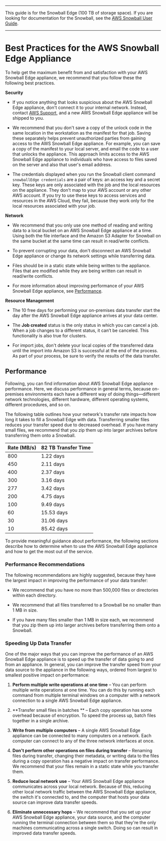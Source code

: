 --------

This guide is for the Snowball Edge \(100 TB of storage space\)\. If you are looking for documentation for the Snowball, see the [AWS Snowball User Guide](http://docs.aws.amazon.com/snowball/latest/ug/whatissnowball.html)\.

--------

# Best Practices for the AWS Snowball Edge Appliance<a name="BestPractices"></a>

To help get the maximum benefit from and satisfaction with your AWS Snowball Edge appliance, we recommend that you follow these the following best practices\.

**Security**

+ If you notice anything that looks suspicious about the AWS Snowball Edge appliance, don't connect it to your internal network\. Instead, contact [AWS Support](https://aws.amazon.com/premiumsupport/), and a new AWS Snowball Edge appliance will be shipped to you\.

+ We recommend that you don't save a copy of the unlock code in the same location in the workstation as the manifest for that job\. Saving these separately helps prevent unauthorized parties from gaining access to the AWS Snowball Edge appliance\. For example, you can save a copy of the manifest to your local server, and email the code to a user that unlocks the appliance\. This approach limits access to the AWS Snowball Edge appliance to individuals who have access to files saved on the server and also that user's email address\.

+ The credentials displayed when you run the Snowball client command `snowballEdge credentials` are a pair of keys: an access key and a secret key\. These keys are only associated with the job and the local resources on the appliance\. They don't map to your AWS account or any other AWS account\. If you try to use these keys to access services and resources in the AWS Cloud, they fail, because they work only for the local resources associated with your job\.

**Network**

+ We recommend that you only use one method of reading and writing data to a local bucket on an AWS Snowball Edge appliance at a time\. Using both the file interface and the Amazon S3 Adapter for Snowball on the same bucket at the same time can result in read/write conflicts\.

+ To prevent corrupting your data, don't disconnect an AWS Snowball Edge appliance or change its network settings while transferring data\.

+ Files should be in a static state while being written to the appliance\. Files that are modified while they are being written can result in read/write conflicts\.

+ For more information about improving performance of your AWS Snowball Edge appliance, see [Performance](#performance)\.

**Resource Management**

+ The 10 free days for performing your on\-premises data transfer start the day after the AWS Snowball Edge appliance arrives at your data center\.

+ The **Job created** status is the only status in which you can cancel a job\. When a job changes to a different status, it can’t be canceled\. This functionality is also true for clusters\.

+ For import jobs, don't delete your local copies of the transferred data until the import into Amazon S3 is successful at the end of the process\. As part of your process, be sure to verify the results of the data transfer\.

## Performance<a name="performance"></a>

Following, you can find information about AWS Snowball Edge appliance performance\. Here, we discuss performance in general terms, because on\-premises environments each have a different way of doing things—different network technologies, different hardware, different operating systems, different procedures, and so on\.

The following table outlines how your network's transfer rate impacts how long it takes to fill a Snowball Edge with data\. Transferring smaller files reduces your transfer speed due to decreased overhead\. If you have many small files, we recommend that you zip them up into larger archives before transferring them onto a Snowball\.


| Rate \(MB/s\) | 82 TB Transfer Time | 
| --- | --- | 
| 800 | 1\.22 days | 
| 450 | 2\.11 days | 
| 400 | 2\.37 days | 
| 300 | 3\.16 days | 
| 277 | 3\.42 days | 
| 200 | 4\.75 days | 
| 100 | 9\.49 days | 
| 60 | 15\.53 days | 
| 30 | 31\.06 days | 
| 10 | 85\.42 days | 

To provide meaningful guidance about performance, the following sections describe how to determine when to use the AWS Snowball Edge appliance and how to get the most out of the service\.

### Performance Recommendations<a name="perf-recommendations"></a>

The following recommendations are highly suggested, because they have the largest impact in improving the performance of your data transfer:

+ We recommend that you have no more than 500,000 files or directories within each directory\.

+ We recommend that all files transferred to a Snowball be no smaller than 1 MB in size\.

+ If you have many files smaller than 1 MB in size each, we recommend that you zip them up into larger archives before transferring them onto a Snowball\.

### Speeding Up Data Transfer<a name="transferspeed"></a>

One of the major ways that you can improve the performance of an AWS Snowball Edge appliance is to speed up the transfer of data going to and from an appliance\. In general, you can improve the transfer speed from your data source to the appliance in the following ways, ordered from largest to smallest positive impact on performance:

1. **Perform multiple write operations at one time** – You can perform multiple write operations at one time\. You can do this by running each command from multiple terminal windows on a computer with a network connection to a single AWS Snowball Edge appliance\.

1. **Transfer small files in batches ** – Each copy operation has some overhead because of encryption\. To speed the process up, batch files together in a single archive\. 

1. **Write from multiple computers** – A single AWS Snowball Edge appliance can be connected to many computers on a network\. Each computer can connect to any of the three network interfaces at once\.

1. **Don't perform other operations on files during transfer** – Renaming files during transfer, changing their metadata, or writing data to the files during a copy operation has a negative impact on transfer performance\. We recommend that your files remain in a static state while you transfer them\. 

1. **Reduce local network use** – Your AWS Snowball Edge appliance communicates across your local network\. Because of this, reducing other local network traffic between the AWS Snowball Edge appliance, the switch it's connected to, and the computer that hosts your data source can improve data transfer speeds\.

1. **Eliminate unnecessary hops** – We recommend that you set up your AWS Snowball Edge appliance, your data source, and the computer running the terminal connection between them so that they're the only machines communicating across a single switch\. Doing so can result in improved data transfer speeds\.